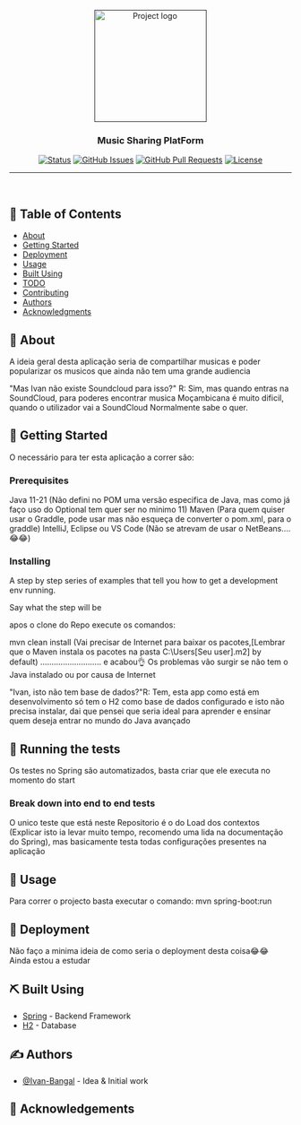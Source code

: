 <p align="center">
  <a href="" rel="noopener">
 <img width=200px height=200px src="https://i.imgur.com/6wj0hh6.jpg" alt="Project logo"></a>
</p>

<h3 align="center">Music Sharing PlatForm</h3>

<div align="center">

[![Status](https://img.shields.io/badge/status-active-success.svg)]()
[![GitHub Issues](https://img.shields.io/github/issues/kylelobo/The-Documentation-Compendium.svg)](https://github.com/kylelobo/The-Documentation-Compendium/issues)
[![GitHub Pull Requests](https://img.shields.io/github/issues-pr/kylelobo/The-Documentation-Compendium.svg)](https://github.com/kylelobo/The-Documentation-Compendium/pulls)
[![License](https://img.shields.io/badge/license-MIT-blue.svg)](/LICENSE)

</div>

---

<p align="center"> 
    <br> 
</p>

## 📝 Table of Contents

- [About](#about)
- [Getting Started](#getting_started)
- [Deployment](#deployment)
- [Usage](#usage)
- [Built Using](#built_using)
- [TODO](../TODO.md)
- [Contributing](../CONTRIBUTING.md)
- [Authors](#authors)
- [Acknowledgments](#acknowledgement)

## 🧐 About <a name = "about"></a>

A ideia geral desta aplicação seria de compartilhar musicas e poder popularizar os musicos que ainda não tem uma grande audiencia

"Mas Ivan não existe Soundcloud para isso?" R: Sim, mas quando entras na SoundCloud, para poderes encontrar musica Moçambicana é muito dificil, quando o utilizador vai a SoundCloud
Normalmente sabe o quer.

## 🏁 Getting Started <a name = "getting_started"></a>

O necessário para ter esta aplicação a correr são:

### Prerequisites

Java 11-21 (Não defini no POM uma versão especifica de Java, mas como já faço uso do Optional tem quer ser no minimo 11)
Maven (Para quem quiser usar o Graddle, pode usar mas não esqueça de converter o pom.xml, para o graddle)
IntelliJ, Eclipse ou VS Code (Não se atrevam de usar o NetBeans....😂😂)

### Installing

A step by step series of examples that tell you how to get a development env running.

Say what the step will be

apos o clone do Repo execute os comandos:

mvn clean install (Vai precisar de Internet para baixar os pacotes,[Lembrar que o Maven instala os pacotes na pasta C:\Users\[Seu user]\.m2] by default)
........................... e acabou👌
Os problemas vão surgir se não tem o Java instalado ou por causa de Internet

"Ivan, isto não tem base de dados?"R: Tem, esta app como está em desenvolvimento só tem o H2 como base de dados configurado e isto não precisa instalar, dai que pensei que seria ideal para aprender e ensinar quem deseja entrar no mundo do Java avançado

## 🔧 Running the tests <a name = "tests"></a>

Os testes no Spring são automatizados, basta criar que ele executa no momento do start

### Break down into end to end tests

O unico teste que está neste Repositorio é o do Load dos contextos
(Explicar isto ia levar muito tempo, recomendo uma lida na documentação do Spring), mas basicamente testa todas configurações presentes na aplicação


## 🎈 Usage <a name="usage"></a>

Para correr o projecto basta executar o comando:
mvn spring-boot:run

## 🚀 Deployment <a name = "deployment"></a>

Não faço a minima ideia de como seria o deployment desta coisa😂😂
Ainda estou a estudar

## ⛏️ Built Using <a name = "built_using"></a>

- [Spring](https://spring.io/projects/spring-boot) - Backend Framework
- [H2](https://www.h2database.com/html/main.html) - Database

## ✍️ Authors <a name = "authors"></a>

- [@Ivan-Bangal](https://github.com/Ivan-Bangal/) - Idea & Initial work


## 🎉 Acknowledgements <a name = "acknowledgement"></a>

